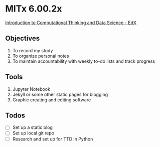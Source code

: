 # MITx 6.00.2x
[Introduction to Computational Thinking and Data Science - EdX](https://www.edx.org/course/introduction-to-computational-thinking-and-data-4)

## Objectives

1. To record my study 
2. To organize personal notes
3. To maintain accountability with weekly to-do lists and track progress

## Tools

1. Jupyter Notebook
2. Jekyll or some other static pages for blogging
3. Graphic creating and editing software

## Todos

- [ ] Set up a static blog
- [ ] Set up local git repo
- [ ] Research and set up for TTD in Python
